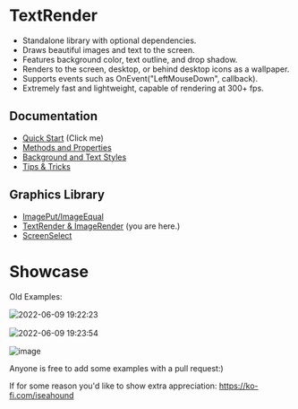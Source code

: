# TextRender

* Standalone library with optional dependencies.
* Draws beautiful images and text to the screen.
* Features background color, text outline, and drop shadow.
* Renders to the screen, desktop, or behind desktop icons as a wallpaper.
* Supports events such as OnEvent("LeftMouseDown", callback).
* Extremely fast and lightweight, capable of rendering at 300+ fps. 

## Documentation

* [Quick Start](https://github.com/iseahound/TextRender/wiki/Quick-Start) (Click me)
* [Methods and Properties](https://github.com/iseahound/TextRender/wiki/Methods-and-Properties)
* [Background and Text Styles](https://github.com/iseahound/TextRender/wiki/Styles)
* [Tips & Tricks](https://github.com/iseahound/TextRender/wiki/Tips-&-Tricks)

## Graphics Library

* [ImagePut/ImageEqual](https://github.com/iseahound/ImagePut)
* [TextRender & ImageRender](https://github.com/iseahound/TextRender) (you are here.)
* [ScreenSelect](https://github.com/iseahound/ScreenSelect)

# Showcase

Old Examples:

![2022-06-09 19꞉22꞉23](https://user-images.githubusercontent.com/9779668/172961086-a96d6815-5e01-4edd-bfb5-56e027c2cfda.png)

![2022-06-09 19꞉23꞉54](https://user-images.githubusercontent.com/9779668/172961157-17a6d10d-5152-4e4f-9349-0fb76c09b9bd.png)

![image](https://github.com/user-attachments/assets/31fbb0d6-6414-47b1-b185-9ebf0c50fbe7)


Anyone is free to add some examples with a pull request:)

If for some reason you'd like to show extra appreciation: https://ko-fi.com/iseahound
